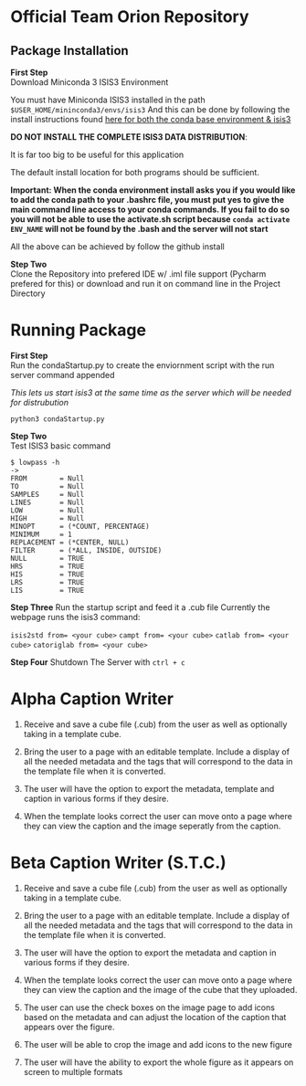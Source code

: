 Official Team Orion Repository
=====================================================

Package Installation
--------------------------

**First Step**<br>
Download Miniconda 3 ISIS3 Environment

You must have Miniconda ISIS3 installed in the path 
`$USER_HOME/mininconda3/envs/isis3`
And this can be done by following the install instructions found 
<a href= https://github.com/USGS-Astrogeology/ISIS3/blob/dev/README.md>
here for both the conda base environment & isis3</a><br>

**DO NOT INSTALL THE COMPLETE ISIS3 DATA DISTRIBUTION**: 

It is far too big to be useful for this application
 
The default install location for both programs should be sufficient. 

**Important: When the conda environment install asks you if you would like to add the conda 
path to your .bashrc file, you must put yes to give the main command line access to your conda 
commands. 
If you fail to do so you will not be able to use the activate.sh script because `conda activate ENV_NAME` will not be found by the .bash and the server will not start**

All the above can be achieved by follow the github install 


**Step Two**<br>
Clone the Repository into prefered IDE w/ .iml file support (Pycharm prefered for this)
or download and run it on command line in the Project Directory

Running Package
=======================

**First Step**<br>
Run the condaStartup.py to create the enviornment script with the run server command appended

*This lets us start isis3 at the same time as the server which will be needed for distrubution*

`python3 condaStartup.py` 


**Step Two**<br>
Test ISIS3 basic command
```
$ lowpass -h 
-> 
FROM        = Null
TO          = Null
SAMPLES     = Null
LINES       = Null
LOW         = Null
HIGH        = Null
MINOPT      = (*COUNT, PERCENTAGE)
MINIMUM     = 1
REPLACEMENT = (*CENTER, NULL)
FILTER      = (*ALL, INSIDE, OUTSIDE)
NULL        = TRUE
HRS         = TRUE
HIS         = TRUE
LRS         = TRUE
LIS         = TRUE
```


**Step Three**
Run the startup script and feed it a .cub file
Currently the webpage runs the isis3 command:

`isis2std from= <your cube>`
`campt from= <your cube>`
`catlab from= <your cube>`
`catoriglab from= <your cube>`


**Step Four**
Shutdown The Server with 
`ctrl + c`


Alpha Caption Writer
=====================================================
1. Receive and save a cube file (.cub) from the user as well as optionally taking in
a template cube.

2. Bring the user to a page with an editable template. Include a display of 
all the needed metadata and the tags that will correspond to the data in the template
file when it is converted.

3. The user will have the option to export the metadata, template and caption in various forms 
if they desire.

4. When the template looks correct the user can move onto a page where they can view the caption
and the image seperatly from the caption.


Beta Caption Writer (S.T.C.)
=====================================================
1. Receive and save a cube file (.cub) from the user as well as optionally taking in
a template cube.

2. Bring the user to a page with an editable template. Include a display of 
all the needed metadata and the tags that will correspond to the data in the template
file when it is converted.

3. The user will have the option to export the metadata and caption in various forms 
if they desire.

4. When the template looks correct the user can move onto a page where they can view the caption
and the image of the cube that they uploaded.

5. The user can use the check boxes on the image page to add icons based on the metadata and can 
adjust the location of the caption that appears over the figure.

6. The user will be able to crop the image and add icons to the new figure

7. The user will have the ability to export the whole figure as it appears on screen to 
multiple formats 
